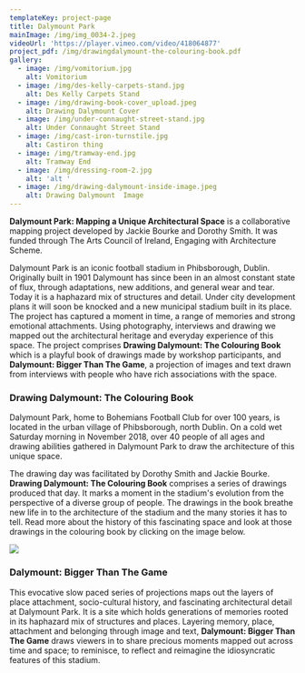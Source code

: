 ```yaml
---
templateKey: project-page
title: Dalymount Park
mainImage: /img/img_0034-2.jpeg
videoUrl: 'https://player.vimeo.com/video/418064877'
project_pdf: /img/drawingdalymount-the-colouring-book.pdf
gallery:
  - image: /img/vomitorium.jpg
    alt: Vomitorium
  - image: /img/des-kelly-carpets-stand.jpg
    alt: Des Kelly Carpets Stand
  - image: /img/drawing-book-cover_upload.jpeg
    alt: Drawing Dalymount Cover
  - image: /img/under-connaught-street-stand.jpg
    alt: Under Connaught Street Stand
  - image: /img/cast-iron-turnstile.jpg
    alt: Castiron thing
  - image: /img/tramway-end.jpg
    alt: Tramway End
  - image: /img/dressing-room-2.jpg
    alt: 'alt '
  - image: /img/drawing-dalymount-inside-image.jpeg
    alt: Drawing Dalymount  Image
---
```

**Dalymount Park: Mapping a Unique Architectural Space** is a collaborative mapping project developed by Jackie Bourke and Dorothy Smith. It was funded through The Arts Council of Ireland, Engaging with Architecture Scheme.

Dalymount Park is an iconic football stadium in Phibsborough, Dublin. Originally built in 1901 Dalymount has since been in an almost constant state of flux, through adaptations, new additions, and general wear and tear. Today it is a haphazard mix of structures and detail. Under city development plans it will soon be knocked and a new municipal stadium built in its place. The project has captured a moment in time, a range of memories and strong emotional attachments. Using photography, interviews and drawing we mapped out the architectural heritage and everyday experience of this space. The project comprises **Drawing Dalymount: The Colouring Book** which is a playful book of drawings made by workshop participants, and **Dalymount: Bigger Than The Game**, a projection of images and text drawn from interviews with people who have rich associations with the space.

### Drawing Dalymount: The Colouring Book

Dalymount Park, home to Bohemians Football Club for over 100 years, is located in the urban village of Phibsborough, north Dublin. On a cold wet Saturday morning in November 2018, over 40 people of all ages and drawing abilities gathered in Dalymount Park to draw the architecture of this unique space.

The drawing day was facilitated by Dorothy Smith and Jackie Bourke. **Drawing Dalymount: The Colouring Book** comprises a series of drawings produced that day. It marks a moment in the stadium's evolution from the perspective of a diverse group of people. The drawings in the book breathe new life in to the architecture of the stadium and the many stories it has to tell. Read more about the history of this fascinating space and look at those drawings in the colouring book by clicking on the image below.



[![](/img/drawing-book-cover_upload.jpeg)](/img/drawingdalymount-the-colouring-book.pdf)

### Dalymount: Bigger Than The Game

This evocative slow paced series of projections maps out the layers of place attachment, socio-cultural history, and fascinating architectural detail at Dalymount Park. It is a site which holds generations of memories rooted in its haphazard mix of structures and places. Layering memory, place, attachment and belonging through image and text, **Dalymount: Bigger Than The Game** draws viewers in to share precious moments mapped out across time and space; to reminisce, to reflect and reimagine the idiosyncratic features of this stadium.